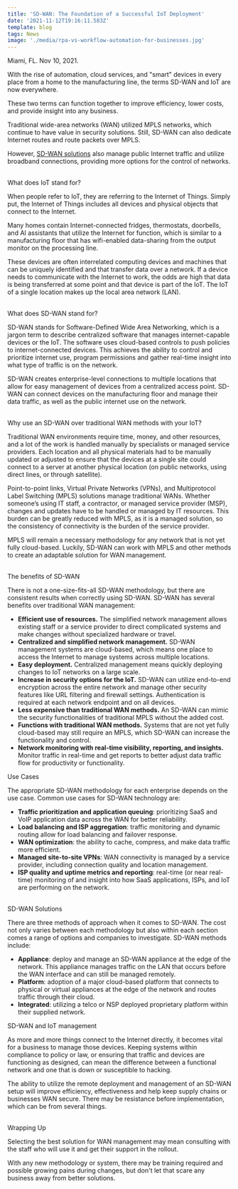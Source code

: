 ```yaml
---
title: 'SD-WAN: The Foundation of a Successful IoT Deployment'
date: '2021-11-12T19:16:11.583Z'
template: blog
tags: News
image: './media/rpa-vs-workflow-automation-for-businesses.jpg'
---
```


Miami, FL. Nov 10, 2021.

With the rise of automation, cloud services, and "smart" devices in every place from a home to the manufacturing line, the terms SD-WAN and IoT are now everywhere.<br />

These two terms can function together to improve efficiency, lower costs, and provide insight into any business.

Traditional wide-area networks (WAN) utilized MPLS networks, which continue to have value in security solutions. Still, SD-WAN can also dedicate Internet routes and route packets over MPLS.

However, <a target="_blank" href="https://lightyear.ai/blogs/sd-wan-for-dummies-the-ultimate-2020-buyers-guide">SD-WAN solutions</a> also manage public Internet traffic and utilize broadband connections, providing more options for the control of networks.<br /><br />

<title-3>What does IoT stand for?</title-3>

When people refer to IoT, they are referring to the Internet of Things. Simply put, the Internet of Things includes all devices and physical objects that connect to the Internet.

Many homes contain Internet-connected fridges, thermostats, doorbells, and AI assistants that utilize the Internet for function, which is similar to a manufacturing floor that has wifi-enabled data-sharing from the output monitor on the processing line.

These devices are often interrelated computing devices and machines that can be uniquely identified and that transfer data over a network. If a device needs to communicate with the Internet to work, the odds are high that data is being transferred at some point and that device is part of the IoT. The IoT of a single location makes up the local area network (LAN).<br /><br />

<title-3>What does SD-WAN stand for?</title-3>

SD-WAN stands for Software-Defined Wide Area Networking, which is a jargon term to describe centralized software that manages internet-capable devices or the IoT. The software uses cloud-based controls to push policies to internet-connected devices. This achieves the ability to control and prioritize internet use, program permissions and gather real-time insight into what type of traffic is on the network.

SD-WAN creates enterprise-level connections to multiple locations that allow for easy management of devices from a centralized access point. SD-WAN can connect devices on the manufacturing floor and manage their data traffic, as well as the public internet use on the network.<br /><br />

<title-3>Why use an SD-WAN over traditional WAN methods with your IoT?</title-3>

Traditional WAN environments require time, money, and other resources, and a lot of the work is handled manually by specialists or managed service providers. Each location and all physical materials had to be manually updated or adjusted to ensure that the devices at a single site could connect to a server at another physical location (on public networks, using direct lines, or through satellite).

Point-to-point links, Virtual Private Networks (VPNs), and Multiprotocol Label Switching (MPLS) solutions manage traditional WANs. Whether someone’s using IT staff, a contractor, or managed service provider (MSP), changes and updates have to be handled or managed by IT resources. This burden can be greatly reduced with MPLS, as it is a managed solution, so the consistency of connectivity is the burden of the service provider.

MPLS will remain a necessary methodology for any network that is not yet fully cloud-based. Luckily, SD-WAN can work with MPLS and other methods to create an adaptable solution for WAN management.<br /><br />

<title-4>The benefits of SD-WAN</title-4>

There is not a one-size-fits-all SD-WAN methodology, but there are consistent results when correctly using SD-WAN. SD-WAN has several benefits over traditional WAN management:

- **Efficient use of resources.** The simplified network management allows existing staff or a service provider to direct complicated systems and make changes without specialized hardware or travel.
- **Centralized and simplified network management.** SD-WAN management systems are cloud-based, which means one place to access the Internet to manage systems across multiple locations.
- **Easy deployment.** Centralized management means quickly deploying changes to IoT networks on a large scale.
- **Increase in security options for the IoT.** SD-WAN can utilize end-to-end encryption across the entire network and manage other security features like URL filtering and firewall settings. Authentication is required at each network endpoint and on all devices.
- **Less expensive than traditional WAN methods.** An SD-WAN can mimic the security functionalities of traditional MPLS without the added cost.
- **Functions with traditional WAN methods.** Systems that are not yet fully cloud-based may still require an MPLS, which SD-WAN can increase the functionality and control.
- **Network monitoring with real-time visibility, reporting, and insights.** Monitor traffic in real-time and get reports to better adjust data traffic flow for productivity or functionality.

<title-4>Use Cases</title-4>

The appropriate SD-WAN methodology for each enterprise depends on the use case. Common use cases for SD-WAN technology are:

- **Traffic prioritization and application queuing**: prioritizing SaaS and VoIP application data across the WAN for better reliability.
- **Load balancing and ISP aggregation**: traffic monitoring and dynamic routing allow for load balancing and failover response.
- **WAN optimization**: the ability to cache, compress, and make data traffic more efficient.
- **Managed site-to-site VPNs**: WAN connectivity is managed by a service provider, including connection quality and location management.
- **ISP quality and uptime metrics and reporting**: real-time (or near real-time) monitoring of and insight into how SaaS applications, ISPs, and IoT are performing on the network.<br /> <br />

<title-3>SD-WAN Solutions</title-3>

There are three methods of approach when it comes to SD-WAN. The cost not only varies between each methodology but also within each section comes a range of options and companies to investigate. SD-WAN methods include:

- **Appliance**: deploy and manage an SD-WAN appliance at the edge of the network. This appliance manages traffic on the LAN that occurs before the WAN interface and can still be managed remotely.
- **Platform**: adoption of a major cloud-based platform that connects to physical or virtual appliances at the edge of the network and routes traffic through their cloud.
- **Integrated**: utilizing a telco or NSP deployed proprietary platform within their supplied network.

<title-3>SD-WAN and IoT management</title-3>

As more and more things connect to the Internet directly, it becomes vital for a business to manage those devices. Keeping systems within compliance to policy or law, or ensuring that traffic and devices are functioning as designed, can mean the difference between a functional network and one that is down or susceptible to hacking.

The ability to utilize the remote deployment and management of an SD-WAN setup will improve efficiency, effectiveness and help keep supply chains or businesses WAN secure. There may be resistance before implementation, which can be from several things.<br /><br />

<title-3>Wrapping Up</title-3>

Selecting the best solution for WAN management may mean consulting with the staff who will use it and get their support in the rollout.

With any new methodology or system, there may be training required and possible growing pains during changes, but don't let that scare any business away from better solutions.
